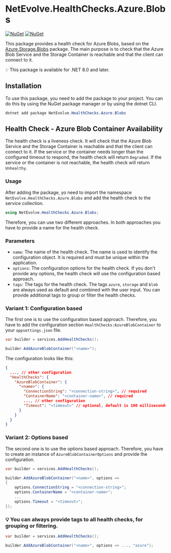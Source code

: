 # NetEvolve.HealthChecks.Azure.Blobs

[![NuGet](https://img.shields.io/nuget/v/NetEvolve.HealthChecks.Azure.Blobs?logo=nuget)](https://www.nuget.org/packages/NetEvolve.HealthChecks.Azure.Blobs/)
[![NuGet](https://img.shields.io/nuget/dt/NetEvolve.HealthChecks.Azure.Blobs?logo=nuget)](https://www.nuget.org/packages/NetEvolve.HealthChecks.Azure.Blobs/)

This package provides a health check for Azure Blobs, based on the [Azure.Storage.Blobs](https://www.nuget.org/packages/Azure.Storage.Blobs/) package. The main purpose is to check that the Azure Blob Service and the Storage Container is reachable and that the client can connect to it.

:bulb: This package is available for .NET 8.0 and later.

## Installation
To use this package, you need to add the package to your project. You can do this by using the NuGet package manager or by using the dotnet CLI.
```powershell
dotnet add package NetEvolve.HealthChecks.Azure.Blobs
```

## Health Check - Azure Blob Container Availability
The health check is a liveness check. It will check that the Azure Blob Service and the Storage Container is reachable and that the client can connect to it. If the service or the container needs longer than the configured timeout to respond, the health check will return `Degraded`. If the service or the container is not reachable, the health check will return `Unhealthy`.

### Usage
After adding the package, yo need to import the namespace `NetEvolve.HealthChecks.Azure.Blobs` and add the health check to the service collection.
```csharp
using NetEvolve.HealthChecks.Azure.Blobs;
```
Therefore, you can use two different approaches. In both approaches you have to provide a name for the health check.

### Parameters
- `name`: The name of the health check. The name is used to identify the configuration object. It is required and must be unique within the application.
- `options`: The configuration options for the health check. If you don't provide any options, the health check will use the configuration based approach.
- `tags`: The tags for the health check. The tags `azure`, `storage` and `blob` are always used as default and combined with the user input. You can provide additional tags to group or filter the health checks.

### Variant 1: Configuration based
The first one is to use the configuration based approach. Therefore, you have to add the configuration section `HealthChecks:AzureBlobContainer` to your `appsettings.json` file.
```csharp
var builder = services.AddHealthChecks();

builder.AddAzureBlobContainer("<name>");
```

The configuration looks like this:
```json
{
  ..., // other configuration
  "HealthChecks": {
    "AzureBlobContainer": {
      "<name>": {
        "ConnectionString": "<connection-string>", // required
        "ContainerName": "<container-name>", // required
        ..., // other configuration
        "Timeout": "<timeout>" // optional, default is 100 milliseconds
      }
    }
  }
}
```

### Variant 2: Options based
The second one is to use the options based approach. Therefore, you have to create an instance of `AzureBlobContainerOptions` and provide the configuration.
```csharp
var builder = services.AddHealthChecks();

builder.AddAzureBlobContainer("<name>", options =>
{
    options.ConnectionString = "<connection-string>";
    options.ContainerName = "<container-name>";
    ...
    options.Timeout = "<timeout>";
});
```

### :bulb: You can always provide tags to all health checks, for grouping or filtering.

```csharp
var builder = services.AddHealthChecks();

builder.AddAzureBlobContainer("<name>", options => ..., "azure");
```